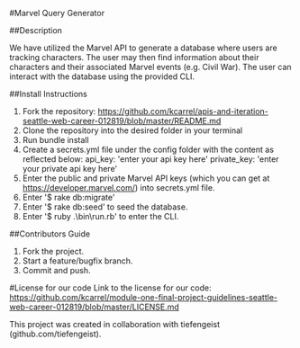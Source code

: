 #Marvel Query Generator

##Description

We have utilized the Marvel API to generate a database where users are tracking characters. The user may then find information about their characters and their associated Marvel events (e.g. Civil War). The user can interact with the database using the provided CLI.  

##Install Instructions
1. Fork the repository: https://github.com/kcarrel/apis-and-iteration-seattle-web-career-012819/blob/master/README.md
2. Clone the repository into the desired folder in your terminal
3. Run bundle install
4. Create a secrets.yml file under the config folder with the content as reflected below:
  api_key: 'enter your api key here'
  private_key: 'enter your private api key here'
5. Enter the public and private Marvel API keys (which you can get at https://developer.marvel.com/) into secrets.yml file.
6. Enter '$ rake db:migrate'
7. Enter '$ rake db:seed' to seed the database.
8. Enter '$ ruby .\bin\run.rb' to enter the CLI.

##Contributors Guide
1. Fork the project.
2. Start a feature/bugfix branch.
3. Commit and push.


#License for our code
Link to the license for our code: https://github.com/kcarrel/module-one-final-project-guidelines-seattle-web-career-012819/blob/master/LICENSE.md


This project was created in collaboration with tiefengeist (github.com/tiefengeist).
